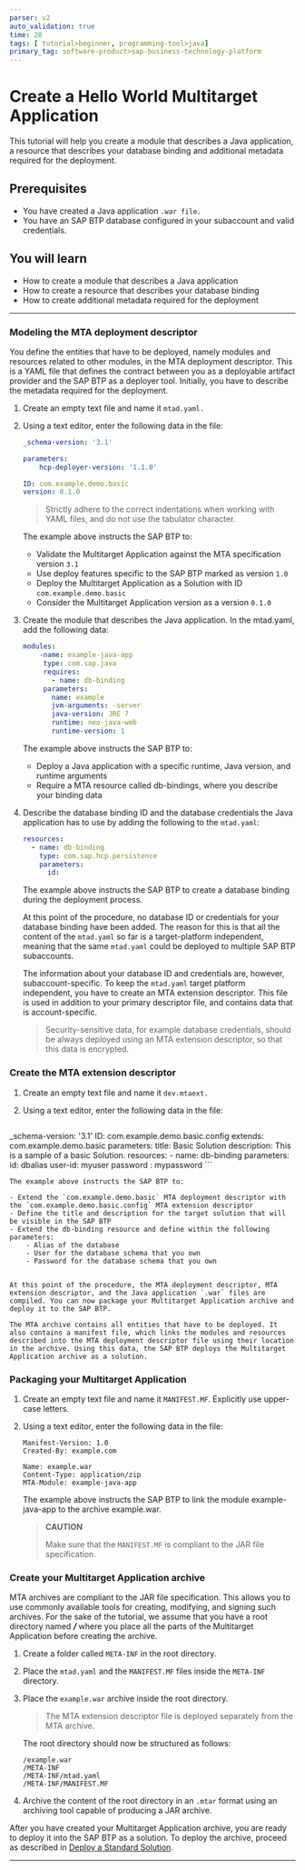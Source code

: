 ```yaml
---
parser: v2
auto_validation: true
time: 20
tags: [ tutorial>beginner, programming-tool>java]
primary_tag: software-product>sap-business-technology-platform
---
```


# Create a Hello World Multitarget Application
<!-- description --> This tutorial will help you create a module that describes a Java application, a resource that describes your database binding and additional metadata required for the deployment.

## Prerequisites
 - You have created a Java application `.war file.`
 - You have an SAP BTP database configured in your subaccount and valid credentials.

## You will learn
  - How to create a module that describes a Java application
  - How to create a resource that describes your database binding
  - How to create additional metadata required for the deployment


---

### Modeling the MTA deployment descriptor


You define the entities that have to be deployed, namely modules and resources related to other modules, in the MTA deployment descriptor. This is a YAML file that defines the contract between you as a deployable artifact provider and the SAP BTP as a deployer tool. Initially, you have to describe the metadata required for the deployment.

1. Create an empty text file and name it `mtad.yaml.`
2. Using a text editor, enter the following data in the file:

    ``` YAML
    _schema-version: '3.1'

    parameters:
        hcp-deployer-version: '1.1.0'

    ID: com.example.demo.basic
    version: 0.1.0
    ```

    >Strictly adhere to the correct indentations when working with YAML files, and do not use the tabulator character.

    The example above instructs the SAP BTP to:

    * Validate the Multitarget Application against the MTA specification version `3.1`
    * Use deploy features specific to the SAP BTP marked as version `1.0`
    * Deploy the Multitarget Application as a Solution with ID `com.example.demo.basic`
    * Consider the Multitarget Application version as a version `0.1.0`

3. Create the module that describes the Java application. In the mtad.yaml, add the following data:

    ``` YAML
    modules:
        -name: example-java-app
         type: com.sap.java
         requires:
           - name: db-binding
         parameters:
           name: example
           jvm-arguments: -server
           java-version: JRE 7
           runtime: neo-java-web
           runtime-version: 1
    ```  

    The example above instructs the SAP BTP to:

    * Deploy a Java application with a specific runtime, Java version, and runtime arguments
    * Require a MTA resource called db-bindings, where you describe your binding data

4. Describe the database binding ID and the database credentials the Java application has to use by adding the following to the `mtad.yaml`:

    ```YAML
    resources:
      - name: db-binding
        type: com.sap.hcp.persistence
        parameters:
          id:
    ```

    The example above instructs the SAP BTP to create a database binding during the deployment process.

    At this point of the procedure, no database ID or credentials for your database binding have been added. The reason for this is that all the content of the `mtad.yaml` so far is a target-platform independent, meaning that the same `mtad.yaml` could be deployed to multiple SAP BTP subaccounts.

    The information about your database ID and credentials are, however, subaccount-specific. To keep the `mtad.yaml` target platform independent, you have to create an MTA extension descriptor. This file is used in addition to your primary descriptor file, and contains data that is account-specific.

    >Security-sensitive data, for example database credentials, should be always deployed using an MTA extension descriptor, so that this data is encrypted.



### Create the MTA extension descriptor


1. Create an empty text file and name it `dev.mtaext.`

2. Using a text editor, enter the following data in the file:

    ```YAML
_schema-version: '3.1'
ID: com.example.demo.basic.config
extends: com.example.demo.basic
parameters:
  title: Basic Solution
  description: This is a sample of a basic Solution.
resources:
    - name: db-binding
      parameters:
        id: dbalias
        user-id: myuser
        password : mypassword
    ```

    The example above instructs the SAP BTP to:

    - Extend the `com.example.demo.basic` MTA deployment descriptor with the `com.example.demo.basic.config` MTA extension descriptor
    - Define the title and description for the target solution that will be visible in the SAP BTP
    - Extend the db-binding resource and define within the following parameters:
        - Alias of the database
        - User for the database schema that you own
        - Password for the database schema that you own


    At this point of the procedure, the MTA deployment descriptor, MTA extension descriptor, and the Java application `.war` files are compiled. You can now package your Multitarget Application archive and deploy it to the SAP BTP.

    The MTA archive contains all entities that have to be deployed. It also contains a manifest file, which links the modules and resources described into the MTA deployment descriptor file using their location in the archive. Using this data, the SAP BTP deploys the Multitarget Application archive as a solution.




### Packaging your Multitarget Application


1. Create an empty text file and name it `MANIFEST.MF`. Explicitly use upper-case letters.

2. Using a text editor, enter the following data in the file:

    ```
    Manifest-Version: 1.0
    Created-By: example.com

    Name: example.war
    Content-Type: application/zip
    MTA-Module: example-java-app
    ```

    The example above instructs the SAP BTP to link the module example-java-app to the archive example.war.

    >**CAUTION**
    >
    >Make sure that the `MANIFEST.MF` is compliant to the JAR file specification.


### Create your Multitarget Application archive


MTA archives are compliant to the JAR file specification. This allows you to use commonly available tools for creating, modifying, and signing such archives. For the sake of the tutorial, we assume that you have a root directory named ***/*** where you place all the parts of the Multitarget Application before creating the archive.

1. Create a folder called `META-INF` in the root directory.
2. Place the `mtad.yaml` and the `MANIFEST.MF` files inside the `META-INF` directory.
3. Place the `example.war` archive inside the root directory.


    > The MTA extension descriptor file is deployed separately from the MTA archive.

    The root directory should now be structured as follows:

    ```
    /example.war
    /META-INF
    /META-INF/mtad.yaml
    /META-INF/MANIFEST.MF
    ```

4. Archive the content of the root directory in an `.mtar` format using an archiving tool capable of producing a JAR archive.

After you have created your Multitarget Application archive, you are ready to deploy it into the SAP BTP as a solution. To deploy the archive, proceed as described in [Deploy a Standard Solution](https://help.sap.com/docs/BTP/ea72206b834e4ace9cd834feed6c0e09/fea07defe09f44c09e03269705550335.html).







---
